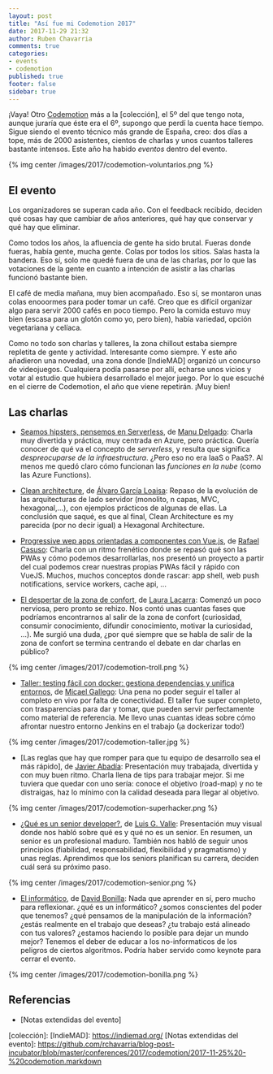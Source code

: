```yaml
---
layout: post
title: "Así fue mi Codemotion 2017"
date: 2017-11-29 21:32
author: Ruben Chavarria
comments: true
categories: 
- events
- codemotion
published: true
footer: false
sidebar: true
---
```


¡Vaya! Otro [Codemotion] más a la [colección], el 5º del que tengo nota, aunque
juraría que éste era el 6º, supongo que perdí la cuenta hace tiempo. Sigue
siendo el evento técnico más grande de España, creo: dos días a tope, más de
2000 asistentes, cientos de charlas y unos cuantos talleres bastante intensos.
Este año ha habido *eventos* dentro del evento.

{% img center /images/2017/codemotion-voluntarios.png %}

<!-- more -->

## El evento

Los organizadores se superan cada año. Con el feedback recibido, deciden qué
cosas hay que cambiar de años anteriores, qué hay que conservar y qué hay que
eliminar.

Como todos los años, la afluencia de gente ha sido brutal. Fueras donde fueras,
había gente, mucha gente. Colas por todos los sitios. Salas hasta la bandera.
Eso sí, solo me quedé fuera de una de las charlas, por lo que las votaciones de
la gente en cuanto a intención de asistir a las charlas funcionó bastante bien.

El café de media mañana, muy bien acompañado. Eso sí, se montaron unas colas
enooormes para poder tomar un café. Creo que es difícil organizar algo para
servir 2000 cafés en poco tiempo. Pero la comida estuvo muy bien (escasa para
un glotón como yo, pero bien), había variedad, opción vegetariana y celíaca.

Como no todo son charlas y talleres, la zona chillout estaba siempre repletita
de gente y actividad. Interesante como siempre. Y este año añadieron una
novedad, una zona donde [IndieMAD] organizó un concurso de videojuegos.
Cualquiera podía pasarse por allí, echarse unos vicios y votar al estudio que
hubiera desarrollado el mejor juego. Por lo que escuché en el cierre de
Codemotion, el año que viene repetirán. ¡Muy bien!

## Las charlas

- [Seamos hipsters, pensemos en Serverless], de [Manu Delgado]: Charla muy
  divertida y práctica, muy centrada en Azure, pero práctica. Quería conocer de
qué va el concepto de *serverless*, y resulta que significa *despreocuparse de
la infraestructura*. ¿Pero eso no era IaaS o PaaS?. Al menos me quedó claro
cómo funcionan las *funciones en la nube* (como las Azure Functions).

- [Clean architecture], de [Álvaro García Loaisa]: Repaso de la evolución de
  las arquitecturas de lado servidor (monolito, n capas, MVC, hexagonal,...),
con ejemplos prácticos de algunas de ellas. La conclusión que saqué, es que al
final, Clean Architecture es my parecida (por no decir igual) a Hexagonal
Architecture.

- [Progressive wep apps orientadas a componentes con Vue.js], de [Rafael Casuso]:
Charla con un ritmo frenético donde se repasó qué son las PWAs y
cómo podemos desarrollarlas, nos presentó un proyecto a partir del cual podemos
crear nuestras propias PWAs fácil y rápido con VueJS. Muchos, muchos conceptos
donde rascar: app shell, web push notifications, service workers, cache api,
...

- [El despertar de la zona de confort], de [Laura Lacarra]: Comenzó un poco
  nerviosa, pero pronto se rehizo. Nos contó unas cuantas fases que podríamos
encontrarnos al salir de la zona de confort (curiosidad, consumir conocimiento,
difundir conocimiento, motivar la curiosidad, ...). Me surgió una duda, ¿por
qué siempre que se habla de salir de la zona de confort se termina centrando el
debate en dar charlas en público?

{% img center /images/2017/codemotion-troll.png %}

- [Taller: testing fácil con docker: gestiona dependencias y unifica entornos],
  de [Micael Gallego]: Una pena no poder seguir el taller al completo en vivo
por falta de conectividad. El taller fue super completo, con trasparencias para
dar y tomar, que pueden servir perfectamente como material de referencia. Me
llevo unas cuantas ideas sobre cómo afrontar nuestro entorno Jenkins en el
trabajo (¡a dockerizar todo!)

{% img center /images/2017/codemotion-taller.jpg %}

- [Las reglas que hay que romper para que tu equipo de desarrollo sea el más rápido],
de [Javier Abadía]: Presentación muy trabajada, divertida y con muy
buen ritmo. Charla llena de tips para trabajar mejor. Si me tuviera que quedar
con uno sería: conoce el objetivo (road-map) y no te distraigas, haz lo mínimo
con la calidad deseada para llegar al objetivo.

{% img center /images/2017/codemotion-superhacker.png %}

- [¿Qué es un senior developer?], de [Luis G. Valle]: Presentación muy visual
  donde nos habló sobre qué es y qué no es un senior. En resumen, un senior es
un profesional maduro. También nos habló de seguir unos principios (fiabilidad,
responsabilidad, flexibilidad y pragmatismo) y unas reglas. Aprendimos que los
seniors planifican su carrera, deciden cuál será su próximo paso.

{% img center /images/2017/codemotion-senior.png %}

- [El informático], de [David Bonilla]: Nada que aprender en sí, pero mucho
  para reflexionar. ¿qué es un informático? ¿somos conscientes del poder que
tenemos? ¿qué pensamos de la manipulación de la información? ¿estás realmente
en el trabajo que deseas? ¿tu trabajo está alineado con tus valores? ¿estamos
haciendo lo posible para dejar un mundo mejor? Tenemos el deber de educar a los
no-informaticos de los peligros de ciertos algoritmos. Podría haber servido
como keynote para cerrar el evento.

{% img center /images/2017/codemotion-bonilla.png %}
      
## Referencias

- [Notas extendidas del evento]

[Seamos hipsters, pensemos en Serverless]: https://2017.codemotion.es/agenda.html#5649626120060928/5768955947909120
[Clean architecture]: https://2017.codemotion.es/agenda.html#5649626120060928/5098174129635328
[Progressive wep apps orientadas a componentes con Vue.js]: https://2017.codemotion.es/agenda.html#5649626120060928/5699320770723840
[El despertar de la zona de confort]: https://2017.codemotion.es/agenda.html#5649626120060928/6007471319547904
[Taller: testing fácil con docker: gestiona dependencias y unifica entornos]: https://2017.codemotion.es/agenda.html#5693168230072320/6560049195384832
[Las reglas que hay que romper para que tu equipo de desarrollo sea el más rápidos]: https://2017.codemotion.es/agenda.html#5693168230072320/5105557983723520
[¿Qué es un senior developer?]: https://2017.codemotion.es/agenda.html#5693168230072320/4878640902832128
[El informático]: https://2017.codemotion.es/agenda.html#5693168230072320/5145563993473024

[Manu Delgado]: https://twitter.com/mdelgadodiaz83
[Álvaro García Loaisa]: https://twitter.com/aloaisa
[Rafael Casuso]: https://twitter.com/Rafael_Casuso
[Laura Lacarra]: https://twitter.com/lauralacarra
[Micael Gallego]: https://twitter.com/micael_gallego
[Javier Abadía]: https://twitter.com/javierabadia
[Luis G. Valle]: https://twitter.com/lgvalle
[David Bonilla]: https://twitter.com/david_bonilla

[Codemotion]: http://2017.codemotion.es/
[colección]: 
[IndieMAD]: https://indiemad.org/
[Notas extendidas del evento]: https://github.com/rchavarria/blog-post-incubator/blob/master/conferences/2017/codemotion/2017-11-25%20-%20codemotion.markdown

